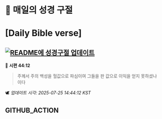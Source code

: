 # 🙏 매일의 성경 구절
# [Daily Bible verse]
## [![README에 성경구절 업데이트](https://github.com/DONGSUKA/first_test/actions/workflows/update-readme-bible.yml/badge.svg)](https://github.com/DONGSUKA/first_test/actions/workflows/update-readme-bible.yml)
<!-- START_BIBLE_VERSE -->
📖 **시편 44:12**
> 주께서 주의 백성을 헐값으로 파심이여 그들을 판 값으로 이익을 얻지 못하셨나이다

🕊️ _업데이트 시각: 2025-07-25 14:44:12 KST_
  <!-- END_BIBLE_VERSE -->
## GITHUB_ACTION
